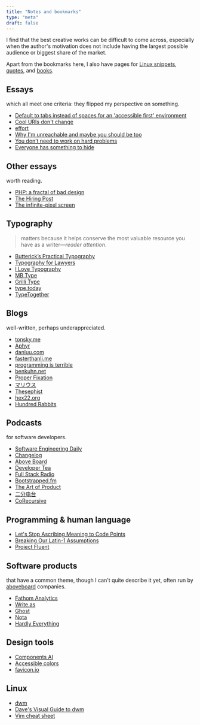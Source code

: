 ```yaml
---
title: "Notes and bookmarks"
type: "meta"
draft: false
---
```


I find that the best creative works can be difficult to come across, especially
when the author's motivation does not include having the largest possible
audience or biggest share of the market.

Apart from the bookmarks here, I also have pages for [Linux snippets](linux),
[quotes](quotes), and [books](https://stack.app/u/john/books).

## Essays

which all meet one criteria: they flipped my perspective on something.

- [Default to tabs instead of spaces for an 'accessible first' environment](https://alexandersandberg.com/tabs-for-accessibility/)
- [Cool URIs don't change](https://www.w3.org/Provider/Style/URI)
- [effort](https://ava.substack.com/p/effort)
- [Why I'm unreachable and maybe you should be too](https://levels.io/contact-me/)
- [You don’t need to work on hard problems](https://www.benkuhn.net/hard/)
- [Everyone has something to hide](https://usefathom.com/blog/to-hide)

## Other essays

worth reading.

- [PHP: a fractal of bad design](https://eev.ee/blog/2012/04/09/php-a-fractal-of-bad-design/)
- [The Hiring Post](https://sockpuppet.org/blog/2015/03/06/the-hiring-post/)
- [The infinite-pixel screen](https://practicaltypography.com/the-infinite-pixel-screen.html)

## Typography

> matters because it helps conserve the most valuable resource you have as a writer—*reader attention*.

- [Butterick’s Practical Typography](https://practicaltypography.com/)
- [Typography for Lawyers](https://typographyforlawyers.com/)
- [I Love Typography](https://fonts.ilovetypography.com/)
- [MB Type](https://mbtype.com/)
- [Grilli Type](https://www.grillitype.com/)
- [type.today](https://type.today/en)
- [TypeTogether](https://www.type-together.com/)

## Blogs

well-written, perhaps underappreciated.

- [tonsky.me](https://tonsky.me/)
- [Aphyr](https://aphyr.com/)
- [danluu.com](https://danluu.com/)
- [fasterthanli.me](https://fasterthanli.me/)
- [programming is terrible](https://programmingisterrible.com/)
- [benkuhn.net](https://www.benkuhn.net/)
- [Proper Fixation](https://yosefk.com/blog/)
- [マリウス](https://マリウス.com/)
- [Thesephist](https://thesephist.com/)
- [hex22.org](https://hex22.org/blog/)
- [Hundred Rabbits](https://100r.co/site/home.html)

## Podcasts

for software developers.

- [Software Engineering Daily](https://softwareengineeringdaily.com/)
- [Changelog](https://changelog.com/)
- [Above Board](https://usefathom.com/above-board)
- [Developer Tea](https://developertea.com/)
- [Full Stack Radio](https://fullstackradio.com/)
- [Bootstrapped.fm](https://bootstrapped.fm/)
- [The Art of Product](https://artofproductpodcast.com/)
- [二分电台](https://binary.2bab.me/)
- [CoRecursive](https://corecursive.com/)

## Programming & human language

- [Let's Stop Ascribing Meaning to Code Points](https://manishearth.github.io/blog/2017/01/14/stop-ascribing-meaning-to-unicode-code-points/)
- [Breaking Our Latin-1 Assumptions](https://manishearth.github.io/blog/2017/01/15/breaking-our-latin-1-assumptions/)
- [Project Fluent](https://projectfluent.org/)

## Software products

that have a common theme, though I can't quite describe it yet, often run by
[aboveboard](https://www.wordnik.com/words/aboveboard) companies.

- [Fathom Analytics](https://usefathom.com)
- [Write.as](https://write.as/)
- [Ghost](https://ghost.org/)
- [Nota](https://nota.md/)
- [Hardly Everything](https://www.hardlyeverything.com/)

## Design tools

- [Components AI](https://components.ai/)
- [Accessible colors](https://accessible-colors.com/)
- [favicon.io](https://favicon.io/)

## Linux

- [dwm](https://dwm.suckless.org/)
- [Dave's Visual Guide to dwm](https://ratfactor.com/dwm)
- [Vim cheat sheet](https://vim.rtorr.com/)

